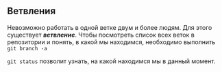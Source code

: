 ## Ветвления

Невозможно работать в одной ветке двум и более людям. Для этого существует ***ветвление***. 
Чтобы посмотреть список всех веток в репозитории и понять, в какой мы находимся, необходимо выполнить
`git branch -a`

`git status` позволит узнать, на какой находимся мы в данный момент.
